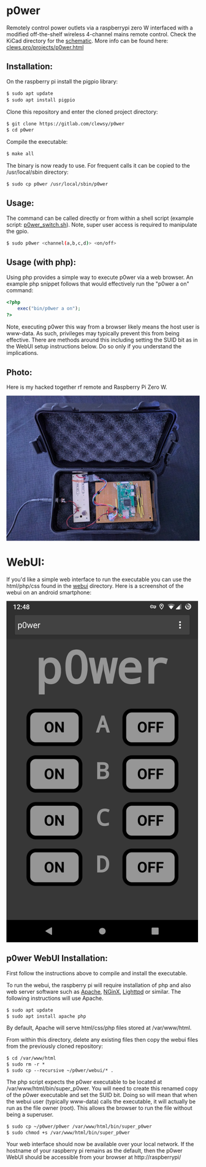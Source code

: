 # p0wer
Remotely control power outlets via a raspberrypi zero W interfaced with a modified off-the-shelf wireless 4-channel mains remote control.  Check the KiCad directory for the [schematic](KiCad_p0wer/p0wer_schematic.pdf).  More info can be found here: [clews.pro/projects/p0wer.html](https://clews.pro/projects/p0wer.html)

## Installation:
On the raspberry pi install the pigpio library:
```bash
$ sudo apt update
$ sudo apt install pigpio
```

Clone this repository and enter the cloned project directory:
```bash
$ git clone https://gitlab.com/clewsy/p0wer
$ cd p0wer
```
Compile the executable:
```bash
$ make all
```
The binary is now ready to use.  For frequent calls it can be copied to the /usr/local/sbin directory:
```bash
$ sudo cp p0wer /usr/local/sbin/p0wer
```

## Usage:
The command can be called directly or from within a shell script (example script: [p0wer_switch.sh](https://gitlab.com/clewsy/scripts/blob/master/p0wer_switch.sh)).
Note, super user access is required to manipulate the gpio.
```bash
$ sudo p0wer <channel(a,b,c,d)> <on/off>
```

## Usage (with php):
Using php provides a simple way to execute p0wer via a web browser.  An example php snippet follows that would effectively run the "p0wer a on" command:
```php
<?php
	exec("bin/p0wer a on");
?>
```
Note, executing p0wer this way from a browser likely means the host user is www-data.  As such, privileges may typically prevent this from being effective.  There are methods around this including setting the SUID bit as in the WebUI setup instructions below.  Do so only if you understand the implications.

## Photo:
Here is my hacked together rf remote and Raspberry Pi Zero W.

<img src="p0wer.jpg" alt="p0wer photo" width="800" align="middle">


# WebUI:

If you'd like a simple web interface to run the executable you can use the html/php/css found in the [webui](https://gitlab.com/clewsy/p0wer/tree/master/webui) directory.  Here is a screenshot of the webui on an android smartphone:

<img src="p0wer_webui.png" alt="p0wer photo" width="500" align="middle">

## p0wer WebUI Installation:
First follow the instructions above to compile and install the executable.

To run the webui, the raspberry pi will require installation of php and also web server software such as [Apache](https://httpd.apache.org/), [NGinX](https://nginx.org/), [Lighttpd](https://www.lighttpd.net/) or similar.  The following instructions will use Apache.

```shell
$ sudo apt update
$ sudo apt install apache php
```
By default, Apache will serve html/css/php files stored at /var/www/html.

From within this directory, delete any existing files then copy the webui files from the previously cloned repository:

```shell
$ cd /var/www/html
$ sudo rm -r *
$ sudo cp --recursive ~/p0wer/webui/* .
```

The php script expects the p0wer executable to be located at /var/www/html/bin/super_p0wer.  You will need to create this renamed copy of the p0wer executable and set the SUID bit.  Doing so will mean that when the webui user (typically www-data) calls the executable, it will actually be run as the file owner (root).  This allows the browser to run the file without being a superuser.

```shell
$ sudo cp ~/p0wer/p0wer /var/www/html/bin/super_p0wer
$ sudo chmod +s /var/www/html/bin/super_p0wer
```

Your web interface should now be available over your local network.  If the hostname of your raspberry pi remains as the default, then the p0wer WebUI should be accessible from your browser at http://raspberrypi/
